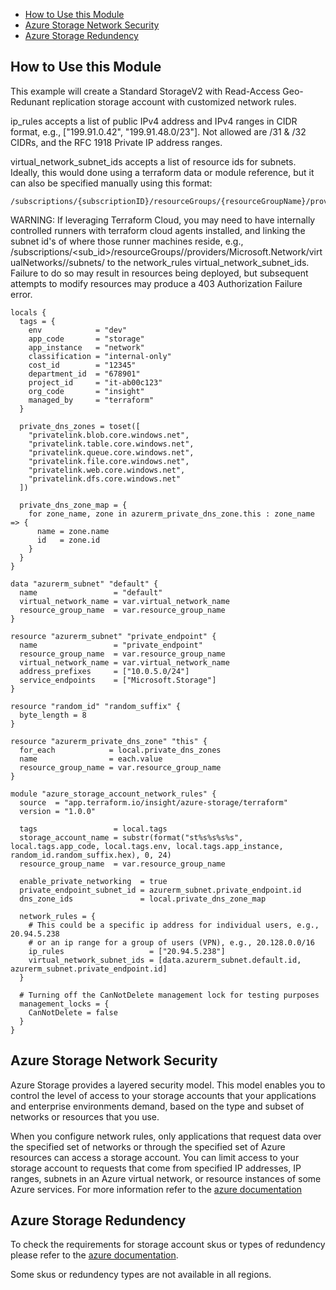 - [How to Use this Module](#how-to-use-this-module)
- [Azure Storage Network Security](#azure-storage-network-security)
- [Azure Storage Redundency](#azure-storage-redundency)

## How to Use this Module

This example will create a Standard StorageV2 with Read-Access Geo-Redunant replication storage account with customized network rules. 

ip_rules accepts a list of public IPv4 address and IPv4 ranges in CIDR format, e.g., ["199.91.0.42", "199.91.48.0/23"]. Not allowed are /31 & /32 CIDRs, and the RFC 1918 Private IP address ranges.

virtual_network_subnet_ids accepts a list of resource ids for subnets. Ideally, this would done using a terraform data or module reference, but it can also be specified manually using this format:
```
/subscriptions/{subscriptionID}/resourceGroups/{resourceGroupName}/providers/Microsoft.Network/virtualNetworks/{virtualNetworkName}/subnets/{subnetID}
```

WARNING: If leveraging Terraform Cloud, you may need to have internally controlled runners with terraform cloud agents installed, and linking the subnet id's of where those runner machines reside, e.g., /subscriptions/<sub_id>/resourceGroups/<rg>/providers/Microsoft.Network/virtualNetworks/<vnet>/subnets/<snet> to the network_rules virtual_network_subnet_ids. Failure to do so may result in resources being deployed, but subsequent attempts to modify resources may produce a 403 Authorization Failure error.

```hcl
locals {
  tags = {
    env            = "dev"
    app_code       = "storage"
    app_instance   = "network"
    classification = "internal-only"
    cost_id        = "12345"
    department_id  = "678901"
    project_id     = "it-ab00c123"
    org_code       = "insight"
    managed_by     = "terraform"
  }

  private_dns_zones = toset([
    "privatelink.blob.core.windows.net",
    "privatelink.table.core.windows.net",
    "privatelink.queue.core.windows.net",
    "privatelink.file.core.windows.net",
    "privatelink.web.core.windows.net",
    "privatelink.dfs.core.windows.net"
  ])

  private_dns_zone_map = {
    for zone_name, zone in azurerm_private_dns_zone.this : zone_name => {
      name = zone.name
      id   = zone.id
    }
  }
}

data "azurerm_subnet" "default" {
  name                 = "default"
  virtual_network_name = var.virtual_network_name
  resource_group_name  = var.resource_group_name
}

resource "azurerm_subnet" "private_endpoint" {
  name                 = "private_endpoint"
  resource_group_name  = var.resource_group_name
  virtual_network_name = var.virtual_network_name
  address_prefixes     = ["10.0.5.0/24"]
  service_endpoints    = ["Microsoft.Storage"]
}

resource "random_id" "random_suffix" {
  byte_length = 8
}

resource "azurerm_private_dns_zone" "this" {
  for_each            = local.private_dns_zones
  name                = each.value
  resource_group_name = var.resource_group_name
}

module "azure_storage_account_network_rules" {
  source  = "app.terraform.io/insight/azure-storage/terraform"
  version = "1.0.0"

  tags                 = local.tags
  storage_account_name = substr(format("st%s%s%s%s", local.tags.app_code, local.tags.env, local.tags.app_instance, random_id.random_suffix.hex), 0, 24)
  resource_group_name  = var.resource_group_name

  enable_private_networking  = true
  private_endpoint_subnet_id = azurerm_subnet.private_endpoint.id
  dns_zone_ids               = local.private_dns_zone_map

  network_rules = {
    # This could be a specific ip address for individual users, e.g., 20.94.5.238
    # or an ip range for a group of users (VPN), e.g., 20.128.0.0/16
    ip_rules                   = ["20.94.5.238"]
    virtual_network_subnet_ids = [data.azurerm_subnet.default.id, azurerm_subnet.private_endpoint.id]
  }

  # Turning off the CanNotDelete management lock for testing purposes
  management_locks = {
    CanNotDelete = false
  }
}
```

## Azure Storage Network Security
Azure Storage provides a layered security model. This model enables you to control the level of access to your storage accounts that your applications and enterprise environments demand, based on the type and subset of networks or resources that you use.

When you configure network rules, only applications that request data over the specified set of networks or through the specified set of Azure resources can access a storage account. You can limit access to your storage account to requests that come from specified IP addresses, IP ranges, subnets in an Azure virtual network, or resource instances of some Azure services. For more information refer to the [azure documentation](https://learn.microsoft.com/en-us/azure/storage/common/storage-network-security?tabs=azure-portal)

## Azure Storage Redundency

To check the requirements for storage account skus or types of redundency please refer to the [azure documentation](https://learn.microsoft.com/en-us/azure/storage/common/storage-redundancy?toc=%2Fazure%2Fstorage%2Fblobs%2Ftoc.json&bc=%2Fazure%2Fstorage%2Fblobs%2Fbreadcrumb%2Ftoc.json#summary-of-redundancy-options).  

Some skus or redundency types are not available in all regions. 
